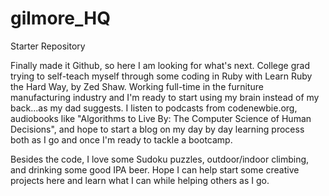 # gilmore_HQ
Starter Repository

Finally made it Github, so here I am looking for what's next.
College grad trying to self-teach myself through some coding in Ruby with Learn Ruby the Hard Way, by Zed Shaw.
Working full-time in the furniture manufacturing industry and I'm ready to start using my brain instead of my back...as my dad suggests.
I listen to podcasts from codenewbie.org, audiobooks like "Algorithms to Live By: The Computer Science of Human Decisions", and hope
to start a blog on my day by day learning process both as I go and once I'm ready to tackle a bootcamp.

Besides the code, I love some Sudoku puzzles, outdoor/indoor climbing, and drinking some good IPA beer.
Hope I can help start some creative projects here and learn what I can while helping others as I go. 
